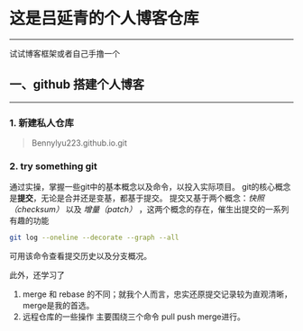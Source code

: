这是吕延青的个人博客仓库
==========
-----
试试博客框架或者自己手撸一个



## 一、github 搭建个人博客
-----

### 1. 新建私人仓库
>Bennylyu223.github.io.git



### 2. try something git
通过实操，掌握一些git中的基本概念以及命令，以投入实际项目。
git的核心概念是**提交**，无论是合并还是变基，都基于提交。
提交又基于两个概念：_快照（checksum）_ 以及 _增量（patch）_ ，这两个概念的存在，催生出提交的一系列有趣的功能
```bash
git log --oneline --decorate --graph --all
```
可用该命令查看提交历史以及分支概况。

此外，还学习了
1. merge 和 rebase 的不同；就我个人而言，忠实还原提交记录较为直观清晰，merge是我的首选。
2. 远程仓库的一些操作 主要围绕三个命令 pull push merge进行。